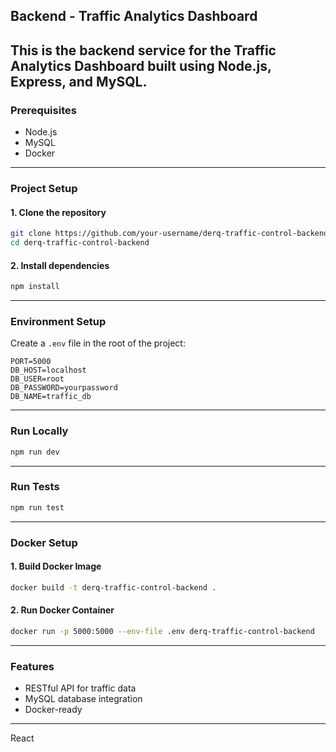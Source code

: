 ## Backend - Traffic Analytics Dashboard
This is the backend service for the Traffic Analytics Dashboard built using **Node.js**, **Express**, and **MySQL**.
---
### Prerequisites
- Node.js
- MySQL
- Docker
---
### Project Setup
#### 1. Clone the repository
```bash
git clone https://github.com/your-username/derq-traffic-control-backend.git
cd derq-traffic-control-backend
```
#### 2. Install dependencies
```bash
npm install
```
---
### Environment Setup
Create a `.env` file in the root of the project:
```env
PORT=5000
DB_HOST=localhost
DB_USER=root
DB_PASSWORD=yourpassword
DB_NAME=traffic_db
```
---
### Run Locally
```bash
npm run dev
```
---
### Run Tests
```bash
npm run test
```
---
### Docker Setup
#### 1. Build Docker Image
```bash
docker build -t derq-traffic-control-backend .
```
#### 2. Run Docker Container
```bash
docker run -p 5000:5000 --env-file .env derq-traffic-control-backend
```
---
### Features
- RESTful API for traffic data
- MySQL database integration
- Docker-ready
---

React

